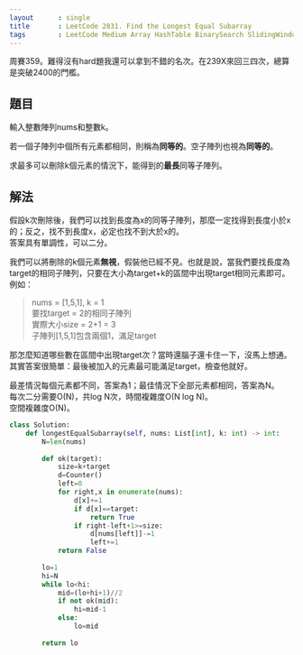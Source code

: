```yaml
---
layout      : single
title       : LeetCode 2831. Find the Longest Equal Subarray
tags        : LeetCode Medium Array HashTable BinarySearch SlidingWindow TwoPointers
---
```

周賽359。難得沒有hard題我還可以拿到不錯的名次。在239X來回三四次，總算是突破2400的門檻。  

## 題目

輸入整數陣列nums和整數k。  

若一個子陣列中個所有元素都相同，則稱為**同等的**。空子陣列也視為**同等的**。  

求最多可以刪除k個元素的情況下，能得到的**最長**同等子陣列。  

## 解法

假設k次刪除後，我們可以找到長度為x的同等子陣列，那麼一定找得到長度小於x的；反之，找不到長度x，必定也找不到大於x的。  
答案具有單調性，可以二分。  

我們可以將刪除的k個元素**無視**，假裝他已經不見。也就是說，當我們要找長度為target的相同子陣列，只要在大小為target+k的區間中出現target相同元素即可。  
例如：  
> nums = [1,5,1], k = 1  
> 要找target = 2的相同子陣列  
> 實際大小size = 2+1 = 3  
> 子陣列[1,5,1]包含兩個1，滿足target  

那怎麼知道哪些數在區間中出現target次？當時還腦子還卡住一下，沒馬上想通。  
其實答案很簡單：最後被加入的元素最可能滿足target，檢查他就好。  

最差情況每個元素都不同，答案為1；最佳情況下全部元素都相同，答案為N。  
每次二分需要O(N)，共log N次，時間複雜度O(N log N)。  
空間複雜度O(N)。  

```python
class Solution:
    def longestEqualSubarray(self, nums: List[int], k: int) -> int:
        N=len(nums)
        
        def ok(target):
            size=k+target
            d=Counter()
            left=0
            for right,x in enumerate(nums):
                d[x]+=1
                if d[x]==target:
                    return True
                if right-left+1>=size:
                    d[nums[left]]-=1
                    left+=1
            return False
        
        lo=1
        hi=N
        while lo<hi:
            mid=(lo+hi+1)//2
            if not ok(mid):
                hi=mid-1
            else:
                lo=mid
                
        return lo
```
